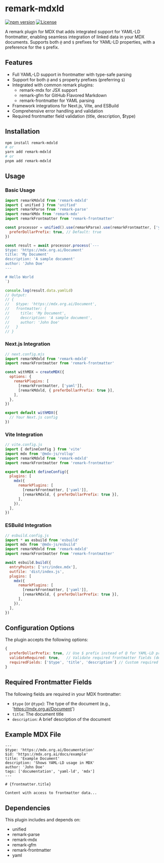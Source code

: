 # remark-mdxld

[![npm version](https://img.shields.io/npm/v/remark-mdxld.svg)](https://www.npmjs.com/package/remark-mdxld)
[![License](https://img.shields.io/npm/l/remark-mdxld.svg)](https://github.com/ai-primitives/mdx.org.ai/blob/main/LICENSE)

A remark plugin for MDX that adds integrated support for YAML-LD frontmatter, enabling seamless integration of linked data in your MDX documents. Supports both `@` and `$` prefixes for YAML-LD properties, with a preference for the `$` prefix.

## Features

- Full YAML-LD support in frontmatter with type-safe parsing
- Support for both `@` and `$` property prefixes (preferring `$`)
- Integrated with common remark plugins:
  - remark-mdx for JSX support
  - remark-gfm for GitHub Flavored Markdown
  - remark-frontmatter for YAML parsing
- Framework integrations for Next.js, Vite, and ESBuild
- Comprehensive error handling and validation
- Required frontmatter field validation (title, description, $type)

## Installation

```bash
npm install remark-mdxld
# or
yarn add remark-mdxld
# or
pnpm add remark-mdxld
```

## Usage

### Basic Usage

```js
import remarkMdxld from 'remark-mdxld'
import { unified } from 'unified'
import remarkParse from 'remark-parse'
import remarkMdx from 'remark-mdx'
import remarkFrontmatter from 'remark-frontmatter'

const processor = unified().use(remarkParse).use(remarkFrontmatter, ['yaml']).use(remarkMdx).use(remarkMdxld, {
  preferDollarPrefix: true, // Default: true
})

const result = await processor.process(`---
$type: 'https://mdx.org.ai/Document'
title: 'My Document'
description: 'A sample document'
author: 'John Doe'
---

# Hello World
`)

console.log(result.data.yamlLd)
// Output:
// {
//   $type: 'https://mdx.org.ai/Document',
//   frontmatter: {
//     title: 'My Document',
//     description: 'A sample document',
//     author: 'John Doe'
//   }
// }
```

### Next.js Integration

```js
// next.config.mjs
import remarkMdxld from 'remark-mdxld'
import remarkFrontmatter from 'remark-frontmatter'

const withMDX = createMDX({
  options: {
    remarkPlugins: [
      [remarkFrontmatter, ['yaml']],
      [remarkMdxld, { preferDollarPrefix: true }],
    ],
  },
})

export default withMDX({
  // Your Next.js config
})
```

### Vite Integration

```js
// vite.config.js
import { defineConfig } from 'vite'
import mdx from '@mdx-js/rollup'
import remarkMdxld from 'remark-mdxld'
import remarkFrontmatter from 'remark-frontmatter'

export default defineConfig({
  plugins: [
    mdx({
      remarkPlugins: [
        [remarkFrontmatter, ['yaml']],
        [remarkMdxld, { preferDollarPrefix: true }],
      ],
    }),
  ],
})
```

### ESBuild Integration

```js
// esbuild.config.js
import * as esbuild from 'esbuild'
import mdx from '@mdx-js/esbuild'
import remarkMdxld from 'remark-mdxld'
import remarkFrontmatter from 'remark-frontmatter'

await esbuild.build({
  entryPoints: ['src/index.mdx'],
  outfile: 'dist/index.js',
  plugins: [
    mdx({
      remarkPlugins: [
        [remarkFrontmatter, ['yaml']],
        [remarkMdxld, { preferDollarPrefix: true }],
      ],
    }),
  ],
})
```

## Configuration Options

The plugin accepts the following options:

```js
{
  preferDollarPrefix: true, // Use $ prefix instead of @ for YAML-LD properties (default: true)
  validateRequired: true,   // Validate required frontmatter fields (default: true)
  requiredFields: ['$type', 'title', 'description'] // Custom required fields (default: shown)
}
```

## Required Frontmatter Fields

The following fields are required in your MDX frontmatter:

- `$type` (or `@type`): The type of the document (e.g., 'https://mdx.org.ai/Document')
- `title`: The document title
- `description`: A brief description of the document

## Example MDX File

```mdx
---
$type: 'https://mdx.org.ai/Documentation'
$id: 'https://mdx.org.ai/docs/example'
title: 'Example Document'
description: 'Shows YAML-LD usage in MDX'
author: 'John Doe'
tags: ['documentation', 'yaml-ld', 'mdx']
---

# {frontmatter.title}

Content with access to frontmatter data...
```

## Dependencies

This plugin includes and depends on:

- unified
- remark-parse
- remark-mdx
- remark-gfm
- remark-frontmatter
- yaml
